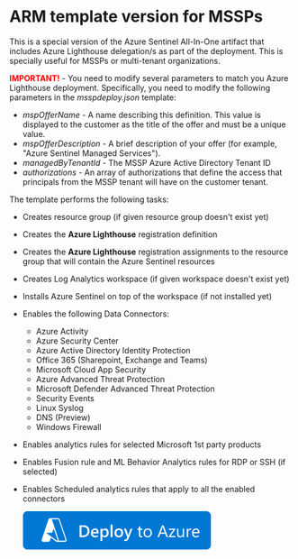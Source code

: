 # ARM template version for MSSPs

This is a special version of the Azure Sentinel All-In-One artifact that includes Azure Lighthouse delegation/s as part of the deployment. This is specially useful for MSSPs or multi-tenant organizations.

<span style="color:red">**IMPORTANT!**</span> - You need to modify several parameters to match you Azure Lighthouse deployment. Specifically, you need to modify the following parameters in the *msspdeploy.json* template:

- *mspOfferName* - A name describing this definition. This value is displayed to the customer as the title of the offer and must be a unique value.
- *mspOfferDescription* - A brief description of your offer (for example, "Azure Sentinel Managed Services").
- *managedByTenantId* - The MSSP Azure Active Directory Tenant ID
- *authorizations* - An array of authorizations that define the access that principals from the MSSP tenant will have on the customer tenant.

The template performs the following tasks:

- Creates resource group (if given resource group doesn't exist yet)
- Creates the **Azure Lighthouse** registration definition
- Creates the **Azure Lighthouse** registration assignments to the resource group that will contain the Azure Sentinel resources
- Creates Log Analytics workspace (if given workspace doesn't exist yet)
- Installs Azure Sentinel on top of the workspace (if not installed yet)
- Enables the following Data Connectors: 
    + Azure Activity
    + Azure Security Center
    + Azure Active Directory Identity Protection
    + Office 365 (Sharepoint, Exchange and Teams)
    + Microsoft Cloud App Security
    + Azure Advanced Threat Protection
    + Microsoft Defender Advanced Threat Protection
    + Security Events
    + Linux Syslog
    + DNS (Preview)
    + Windows Firewall
- Enables analytics rules for selected Microsoft 1st party products 
- Enables Fusion rule and ML Behavior Analytics rules for RDP or SSH (if selected)
- Enables Scheduled analytics rules that apply to all the enabled connectors 

    [![Deploy To Azure](https://raw.githubusercontent.com/Azure/azure-quickstart-templates/master/1-CONTRIBUTION-GUIDE/images/deploytoazure.svg?sanitize=true)](https://portal.azure.com/#create/Microsoft.Template/uri/https%3A%2F%2Ffn-githubproxy.azurewebsites.net%2Fapi%2Fgithubproxy%3Fcode%3DlLWMaz9g8KcxbALqisKniiDTgEJ1V6efZz6DBUxBD9yyAzFuKTvACg%3D%3D%26gitHubUrl%3Dhttps%3A%2F%2Fraw.githubusercontent.com%2FPatriotConsultingTech%2Fmxdr-lighthouse%2Fmain%2Fazure-sentinel%2FMSSPVersion%2Fmsspdeploy.json%3F/createUIDefinitionUri/https%3A%2F%2Ffn-githubproxy.azurewebsites.net%2Fapi%2Fgithubproxy%3Fcode%3DlLWMaz9g8KcxbALqisKniiDTgEJ1V6efZz6DBUxBD9yyAzFuKTvACg%3D%3D%26gitHubUrl%3Dhttps%3A%2F%2Fraw.githubusercontent.com%2FPatriotConsultingTech%2Fmxdr-lighthouse%2Fmain%2Fazure-sentinel%2FMSSPVersion%2FcreateUiDefinition.json)